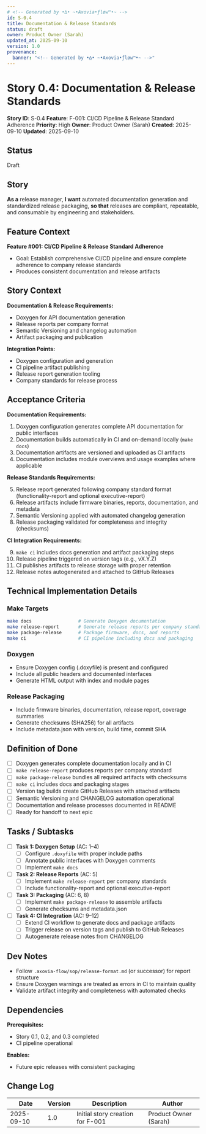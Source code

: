 ```yaml
---
# <!-- Generated by •∆• ~•Axovia•ƒløw™•~ -->
id: S-0.4
title: Documentation & Release Standards
status: draft
owner: Product Owner (Sarah)
updated_at: 2025-09-10
version: 1.0
provenance:
  banner: "<!-- Generated by •∆• ~•Axovia•ƒløw™•~ -->"
---
```

# Story 0.4: Documentation & Release Standards

**Story ID**: S-0.4
**Feature**: F-001: CI/CD Pipeline & Release Standard Adherence
**Priority**: High
**Owner**: Product Owner (Sarah)
**Created**: 2025-09-10
**Updated**: 2025-09-10

## Status

Draft

## Story

**As a** release manager,
**I want** automated documentation generation and standardized release packaging,
**so that** releases are compliant, repeatable, and consumable by engineering and stakeholders.

## Feature Context

**Feature #001: CI/CD Pipeline & Release Standard Adherence**

- Goal: Establish comprehensive CI/CD pipeline and ensure complete adherence to company release standards
- Produces consistent documentation and release artifacts

## Story Context

**Documentation & Release Requirements:**

- Doxygen for API documentation generation
- Release reports per company format
- Semantic Versioning and changelog automation
- Artifact packaging and publication

**Integration Points:**

- Doxygen configuration and generation
- CI pipeline artifact publishing
- Release report generation tooling
- Company standards for release process

## Acceptance Criteria

**Documentation Requirements:**

1. Doxygen configuration generates complete API documentation for public interfaces
2. Documentation builds automatically in CI and on-demand locally (`make docs`)
3. Documentation artifacts are versioned and uploaded as CI artifacts
4. Documentation includes module overviews and usage examples where applicable

**Release Standards Requirements:**

5. Release report generated following company standard format (functionality-report and optional executive-report)
6. Release artifacts include firmware binaries, reports, documentation, and metadata
7. Semantic Versioning applied with automated changelog generation
8. Release packaging validated for completeness and integrity (checksums)

**CI Integration Requirements:**

9. `make ci` includes docs generation and artifact packaging steps
10. Release pipeline triggered on version tags (e.g., vX.Y.Z)
11. CI publishes artifacts to release storage with proper retention
12. Release notes autogenerated and attached to GitHub Releases

## Technical Implementation Details

### Make Targets

```bash
make docs                 # Generate Doxygen documentation
make release-report       # Generate release reports per company standards
make package-release      # Package firmware, docs, and reports
make ci                   # CI pipeline including docs and packaging
```

### Doxygen

- Ensure Doxygen config (.doxyfile) is present and configured
- Include all public headers and documented interfaces
- Generate HTML output with index and module pages

### Release Packaging

- Include firmware binaries, documentation, release report, coverage summaries
- Generate checksums (SHA256) for all artifacts
- Include metadata.json with version, build time, commit SHA

## Definition of Done

- [ ] Doxygen generates complete documentation locally and in CI
- [ ] `make release-report` produces reports per company standard
- [ ] `make package-release` bundles all required artifacts with checksums
- [ ] `make ci` includes docs and packaging stages
- [ ] Version tag builds create GitHub Releases with attached artifacts
- [ ] Semantic Versioning and CHANGELOG automation operational
- [ ] Documentation and release processes documented in README
- [ ] Ready for handoff to next epic

## Tasks / Subtasks

- [ ] **Task 1: Doxygen Setup** (AC: 1–4)
  - [ ] Configure `.doxyfile` with proper include paths
  - [ ] Annotate public interfaces with Doxygen comments
  - [ ] Implement `make docs`

- [ ] **Task 2: Release Reports** (AC: 5)
  - [ ] Implement `make release-report` per company standards
  - [ ] Include functionality-report and optional executive-report

- [ ] **Task 3: Packaging** (AC: 6, 8)
  - [ ] Implement `make package-release` to assemble artifacts
  - [ ] Generate checksums and metadata.json

- [ ] **Task 4: CI Integration** (AC: 9–12)
  - [ ] Extend CI workflow to generate docs and package artifacts
  - [ ] Trigger release on version tags and publish to GitHub Releases
  - [ ] Autogenerate release notes from CHANGELOG

## Dev Notes

- Follow `.axovia-flow/sop/release-format.md` (or successor) for report structure
- Ensure Doxygen warnings are treated as errors in CI to maintain quality
- Validate artifact integrity and completeness with automated checks

## Dependencies

**Prerequisites:**

- Story 0.1, 0.2, and 0.3 completed
- CI pipeline operational

**Enables:**

- Future epic releases with consistent packaging

## Change Log

| Date | Version | Description | Author |
|------|---------|-------------|---------|
| 2025-09-10 | 1.0 | Initial story creation for F-001 | Product Owner (Sarah) |
